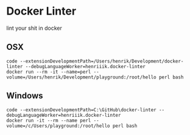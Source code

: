 # Docker Linter
lint your shit in docker

## OSX
```
code --extensionDevelopmentPath=/Users/henrik/Development/docker-linter --debugLanguageWorker=henriiik.docker-linter
docker run --rm -it --name=perl --volume=/Users/henrik/Development/playground:/root/hello perl bash
```
## Windows
```
code --extensionDevelopmentPath=C:\GitHub\docker-linter --debugLanguageWorker=henriiik.docker-linter
docker run -it --rm --name perl --volume=/c/Users/playground:/root/hello perl bash
```